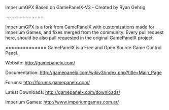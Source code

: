 ImperiumGPX
Based on GamePanelX-V3 - Created by Ryan Gehrig

=============

ImperiumGPX is a fork from GamePanelX with customizations made for Imperium Games, and fixes merged from the community.
Every pull request here, should be also pull requested in the original GamePanelX project.

==============
GamePanelX is a Free and Open Source Game Control Panel.


Website: http://gamepanelx.com/

Documentation: http://gamepanelx.com/wikiv3/index.php?title=Main_Page

Forums: http://forums.gamepanelx.com/

Latest Downloads: http://gamepanelx.com/downloads/

Imperium Games: http://www.imperiumgames.com.ar/

